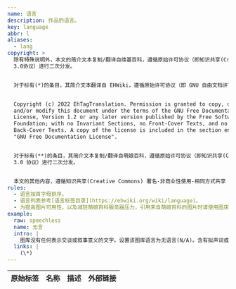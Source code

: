 ```yaml
---
name: 语言
description: 作品的语言。
key: language
abbr: l
aliases:
  - lang
copyright: >
  除有特殊说明外，本文的简介文本复制/翻译自维基百科，遵循原始许可协议（即知识共享(Creative Commons) 署名-相同方式共享
  3.0协议）进行二次分发。


  对于标有(*)的条目，其简介文本翻译自 EHWiki，遵循原始许可协议（即 GNU 自由文档许可证）进行二次分发。


  Copyright (c) 2022 EhTagTranslation. Permission is granted to copy, distribute
  and/or modify this document under the terms of the GNU Free Documentation
  License, Version 1.2 or any later version published by the Free Software
  Foundation; with no Invariant Sections, no Front-Cover Texts, and no
  Back-Cover Texts. A copy of the license is included in the section entitled
  "GNU Free Documentation License".


  对于标有(**)的条目，其简介文本复制/翻译自萌娘百科，遵循原始许可协议（即知识共享(Creative Commons) 署名-非商业性使用-相同方式共享
  3.0 协议）进行二次分发。


  本文的其他内容，遵循知识共享(Creative Commons) 署名-非商业性使用-相同方式共享 3.0 协议提供。
rules:
  - 语言按首字母排序。
  - 语言列表参考[语言标签目录](https://ehwiki.org/wiki/language)。
  - 为提高图片可用性，以及减轻萌娘百科服务器压力，引用来自萌娘百科的图片时请使用图床，如[流浪图床](https://p.sda1.dev/)。
example:
  raw: speechless
  name: 无言
  intro: |
    图库没有任何表示交谈或叙事意义的文字。设置该图库语言为无语言(N/A)。含有拟声词或发出声音不影响此标签。不要和`text cleaned`混淆。
  links: |
    (\*)
---
```


| 原始标签 | 名称 | 描述 | 外部链接 |
| -------- | ---- | ---- | -------- |
